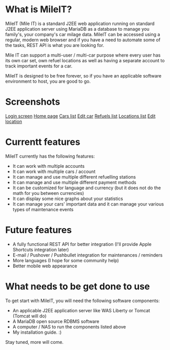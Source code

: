 # What is MileIT?
MileIT (Mile IT) is a standard J2EE web application running on standard J2EE application server using MariaDB as a database to manage you family's, your company's car milage data. MileIT can be accessed using a regular, modern web browser and if you have a need to automate some of the tasks, REST API is what you are looking for.

Mile IT can support a multi-user / multi-car purpose where every user has its own car set, own refuel locations as well as having a separate account to track important events for a car.

MileIT is designed to be free forever, so if you have an applicable software environment to host, you are good to go.

# Screenshots
[Login screen](https://github.com/burgatshow/mileit/blob/master/MileIT/MileIt_Screenshot_00001.png)
[Home page](https://github.com/burgatshow/mileit/blob/master/MileIT/MileIt_Screenshot_00002.png)
[Cars list](https://github.com/burgatshow/mileit/blob/master/MileIT/MileIt_Screenshot_00003.png)
[Edit car](https://github.com/burgatshow/mileit/blob/master/MileIT/MileIt_Screenshot_00004.png)
[Refuels list](https://github.com/burgatshow/mileit/blob/master/MileIT/MileIt_Screenshot_00005.png)
[Locations list](https://github.com/burgatshow/mileit/blob/master/MileIT/MileIt_Screenshot_00006.png)
[Edit location](https://github.com/burgatshow/mileit/blob/master/MileIT/MileIt_Screenshot_00007.png)

# Currentt features
MileIT currently has the following features:
- It can work with multiple accounts
- It can work with multiple cars / account
- It can manage and use multiple different refuelling stations
- It can manage and use multiple different payment methods
- It can be customized for language and currency (but it does not do the math for you between currencies)
- It can display some nice graphs about your statistics
- It can manage your cars' important data and it can manage your various types of maintenance events

# Future features
- A fully functional REST API for better integration (I'll provide Apple Shortcuts integration later)
- E-mail / Pushover / Pushbullet integration for maintenances / reminders
- More languages (I hope for some community help)
- Better mobile web appearance

# What needs to be get done to use
To get start with MileIT, you will need the following software components:
- An applicable J2EE application server like WAS Liberty or Tomcat (Tomcat will do)
- A MariaDB open source RDBMS software
- A computer / NAS to run the components listed above
- My installation guide. :)

Stay tuned, more will come.
